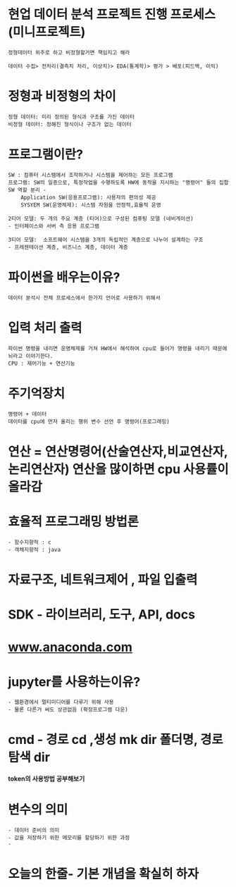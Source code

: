 # 현업 데이터 분석 프로젝트 진행 프로세스(미니프로젝트)
	정형데이터 위주로 하고 비정형할거면 책임지고 해라

	데이터 수집> 전처리(결측치 처리, 이상치)> EDA(통계학)> 평가 > 배포(피드백, 이익)


# 정형과 비정형의 차이

	정형 데이터: 미리 정의된 형식과 구조를 가진 데이터
	비정형 데이터: 정해진 형식이나 구조가 없는 데이터

# 프로그램이란?
	SW : 컴퓨터 시스템에서 조작하거나 시스템을 제어하는 모든 프로그램
	프로그램: SW의 일종으로, 특정작업을 수행하도록 HW에 동작을 지시하는 "명령어" 들의 집합
	SW 역할 분리 - 	
		Application SW(응용프로그램): 사용자의 편의성 제공
		SYSYEM SW(운영체제): 시스템 자원을 안정적,효율적 운영

	2티어 모델: 두 개의 주요 계층 (티어)으로 구성된 컴퓨팅 모델 (네비게이션)
	- 인터페이스와 서버 측 응용 프로그램

	3티어 모델:  소프트웨어 시스템을 3개의 독립적인 계층으로 나누어 설계하는 구조
	- 프레젠테이션 계층, 비즈니스 계층, 데이터 계층

# 파이썬을 배우는이유?
	데이터 분석시 전체 프로세스에서 한가지 언어로 사용하기 위해서

# 입력 처리 출력
	파이썬 명령을 내리면 운영체제를 거쳐 HW에서 해석하여 cpu로 들어가 명령을 내리기 때문에 뇌라고 이야기한다.
	CPU : 제어기능 + 연산기능
	
# 주기억장치
	명령어 + 데이터
	데이터를 cpu에 먼저 올리는 행위 변수 선언 후 명령어(프로그래밍) 

# 연산 = 연산명령어(산술연산자,비교연산자, 논리연산자) 연산을 많이하면 cpu 사용률이 올라감

# 효율적 프로그래밍 방법론
	- 함수지향적 : c 
	- 객체지향적 : java

# 자료구조, 네트워크제어 , 파일 입출력

# SDK - 라이브러리, 도구, API, docs

# www.anaconda.com

# jupyter를 사용하는이유?
	- 웹환경에서 멀티미디어를 다루기 위해 사용
	- 물론 다른거 써도 상관없음 (확장프로그램 다운)

# cmd - 경로 cd ,생성 mk dir 폴더명, 경로 탐색 dir

#### token의 사용방법 공부해보기

# 변수의 의미
	- 데이터 준비의 의미
	- 값을 저장하기 위한 메모리를 할당하기 위한 과정
	- 


# 오늘의 한줄- 기본 개념을 확실히 하자 	
